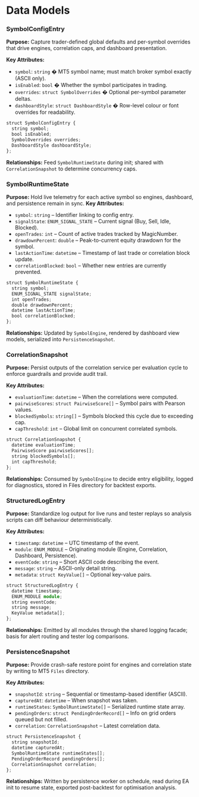 # Data Models

### SymbolConfigEntry
**Purpose:** Capture trader-defined global defaults and per-symbol overrides that drive engines, correlation caps, and dashboard presentation.

**Key Attributes:**
- `symbol`: `string` � MT5 symbol name; must match broker symbol exactly (ASCII only).
- `isEnabled`: `bool` � Whether the symbol participates in trading.
- `overrides`: `struct SymbolOverrides` � Optional per-symbol parameter deltas.
- `dashboardStyle`: `struct DashboardStyle` � Row-level colour or font overrides for readability.

```typescript
struct SymbolConfigEntry {
  string symbol;
  bool isEnabled;
  SymbolOverrides overrides;
  DashboardStyle dashboardStyle;
};
```

**Relationships:** Feed `SymbolRuntimeState` during init; shared with `CorrelationSnapshot` to determine concurrency caps.
### SymbolRuntimeState
**Purpose:** Hold live telemetry for each active symbol so engines, dashboard, and persistence remain in sync.
**Key Attributes:**
- `symbol`: `string` – Identifier linking to config entry.
- `signalState`: `ENUM_SIGNAL_STATE` – Current signal (Buy, Sell, Idle, Blocked).
- `openTrades`: `int` – Count of active trades tracked by MagicNumber.
- `drawdownPercent`: `double` – Peak-to-current equity drawdown for the symbol.
- `lastActionTime`: `datetime` – Timestamp of last trade or correlation block update.
- `correlationBlocked`: `bool` – Whether new entries are currently prevented.
```typescript
struct SymbolRuntimeState {
  string symbol;
  ENUM_SIGNAL_STATE signalState;
  int openTrades;
  double drawdownPercent;
  datetime lastActionTime;
  bool correlationBlocked;
};
```

**Relationships:** Updated by `SymbolEngine`, rendered by dashboard view models, serialized into `PersistenceSnapshot`.
### CorrelationSnapshot
**Purpose:** Persist outputs of the correlation service per evaluation cycle to enforce guardrails and provide audit trail.

**Key Attributes:**
- `evaluationTime`: `datetime` – When the correlations were computed.
- `pairwiseScores`: `struct PairwiseScore[]` – Symbol pairs with Pearson values.
- `blockedSymbols`: `string[]` – Symbols blocked this cycle due to exceeding cap.
- `capThreshold`: `int` – Global limit on concurrent correlated symbols.
```typescript
struct CorrelationSnapshot {
  datetime evaluationTime;
  PairwiseScore pairwiseScores[];
  string blockedSymbols[];
  int capThreshold;
};
```
**Relationships:** Consumed by `SymbolEngine` to decide entry eligibility, logged for diagnostics, stored in Files directory for backtest exports.
### StructuredLogEntry
**Purpose:** Standardize log output for live runs and tester replays so analysis scripts can diff behaviour deterministically.

**Key Attributes:**
- `timestamp`: `datetime` – UTC timestamp of the event.
- `module`: `ENUM_MODULE` – Originating module (Engine, Correlation, Dashboard, Persistence).
- `eventCode`: `string` – Short ASCII code describing the event.
- `message`: `string` – ASCII-only detail string.
- `metadata`: `struct KeyValue[]` – Optional key-value pairs.
```typescript
struct StructuredLogEntry {
  datetime timestamp;
  ENUM_MODULE module;
  string eventCode;
  string message;
  KeyValue metadata[];
};
```
**Relationships:** Emitted by all modules through the shared logging facade; basis for alert routing and tester log comparisons.
### PersistenceSnapshot
**Purpose:** Provide crash-safe restore point for engines and correlation state by writing to MT5 `Files` directory.

**Key Attributes:**
- `snapshotId`: `string` – Sequential or timestamp-based identifier (ASCII).
- `capturedAt`: `datetime` – When snapshot was taken.
- `runtimeStates`: `SymbolRuntimeState[]` – Serialized runtime state array.
- `pendingOrders`: `struct PendingOrderRecord[]` – Info on grid orders queued but not filled.
- `correlation`: `CorrelationSnapshot` – Latest correlation data.
```typescript
struct PersistenceSnapshot {
  string snapshotId;
  datetime capturedAt;
  SymbolRuntimeState runtimeStates[];
  PendingOrderRecord pendingOrders[];
  CorrelationSnapshot correlation;
};
```
**Relationships:** Written by persistence worker on schedule, read during EA init to resume state, exported post-backtest for optimisation analysis.